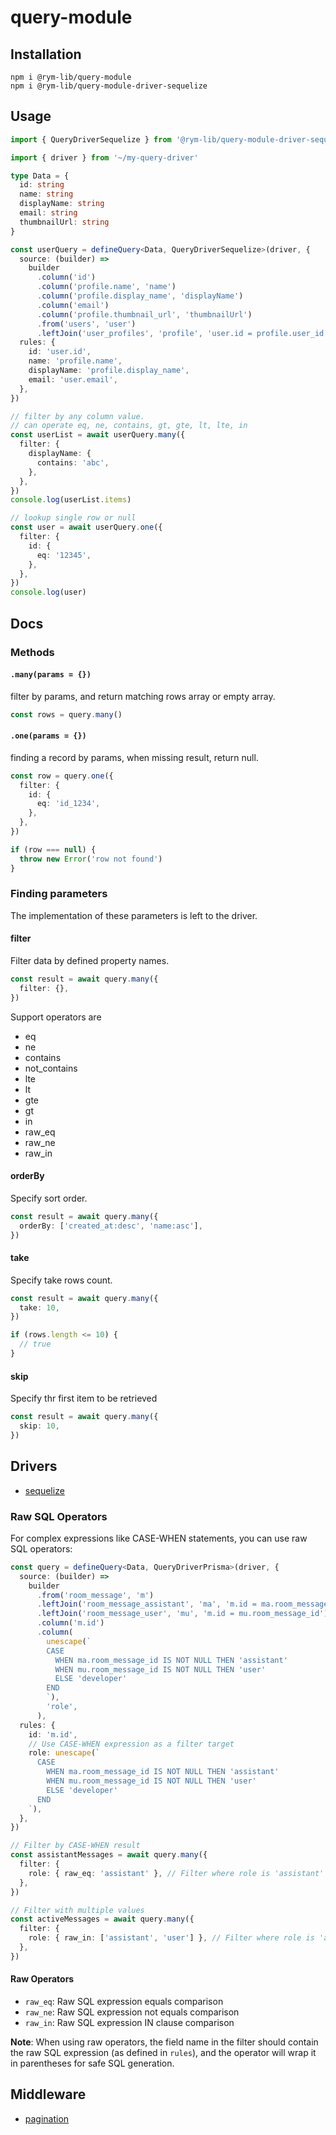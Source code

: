 # query-module

## Installation

```
npm i @rym-lib/query-module
npm i @rym-lib/query-module-driver-sequelize
```

## Usage

```ts
import { QueryDriverSequelize } from '@rym-lib/query-module-driver-sequelize'

import { driver } from '~/my-query-driver'

type Data = {
  id: string
  name: string
  displayName: string
  email: string
  thumbnailUrl: string
}

const userQuery = defineQuery<Data, QueryDriverSequelize>(driver, {
  source: (builder) =>
    builder
      .column('id')
      .column('profile.name', 'name')
      .column('profile.display_name', 'displayName')
      .column('email')
      .column('profile.thumbnail_url', 'thumbnailUrl')
      .from('users', 'user')
      .leftJoin('user_profiles', 'profile', 'user.id = profile.user_id'),
  rules: {
    id: 'user.id',
    name: 'profile.name',
    displayName: 'profile.display_name',
    email: 'user.email',
  },
})

// filter by any column value.
// can operate eq, ne, contains, gt, gte, lt, lte, in
const userList = await userQuery.many({
  filter: {
    displayName: {
      contains: 'abc',
    },
  },
})
console.log(userList.items)

// lookup single row or null
const user = await userQuery.one({
  filter: {
    id: {
      eq: '12345',
    },
  },
})
console.log(user)
```

## Docs

### Methods

#### `.many(params = {})`

filter by params, and return matching rows array or empty array.

```ts
const rows = query.many()
```

#### `.one(params = {})`

finding a record by params, when missing result, return null.

```ts
const row = query.one({
  filter: {
    id: {
      eq: 'id_1234',
    },
  },
})

if (row === null) {
  throw new Error('row not found')
}
```

### Finding parameters

The implementation of these parameters is left to the driver.

#### filter

Filter data by defined property names.

```ts
const result = await query.many({
  filter: {},
})
```

Support operators are

- eq
- ne
- contains
- not_contains
- lte
- lt
- gte
- gt
- in
- raw_eq
- raw_ne
- raw_in

#### orderBy

Specify sort order.

```ts
const result = await query.many({
  orderBy: ['created_at:desc', 'name:asc'],
})
```

#### take

Specify take rows count.

```ts
const result = await query.many({
  take: 10,
})

if (rows.length <= 10) {
  // true
}
```

#### skip

Specify thr first item to be retrieved

```ts
const result = await query.many({
  skip: 10,
})
```

## Drivers

- [sequelize](https://www.npmjs.com/package/@rym-lib/query-module-driver-sequelize)

### Raw SQL Operators

For complex expressions like CASE-WHEN statements, you can use raw SQL operators:

```ts
const query = defineQuery<Data, QueryDriverPrisma>(driver, {
  source: (builder) =>
    builder
      .from('room_message', 'm')
      .leftJoin('room_message_assistant', 'ma', 'm.id = ma.room_message_id')
      .leftJoin('room_message_user', 'mu', 'm.id = mu.room_message_id')
      .column('m.id')
      .column(
        unescape(`
        CASE
          WHEN ma.room_message_id IS NOT NULL THEN 'assistant'
          WHEN mu.room_message_id IS NOT NULL THEN 'user'
          ELSE 'developer'
        END
        `),
        'role',
      ),
  rules: {
    id: 'm.id',
    // Use CASE-WHEN expression as a filter target
    role: unescape(`
      CASE
        WHEN ma.room_message_id IS NOT NULL THEN 'assistant'
        WHEN mu.room_message_id IS NOT NULL THEN 'user'
        ELSE 'developer'
      END
    `),
  },
})

// Filter by CASE-WHEN result
const assistantMessages = await query.many({
  filter: {
    role: { raw_eq: 'assistant' }, // Filter where role is 'assistant'
  },
})

// Filter with multiple values
const activeMessages = await query.many({
  filter: {
    role: { raw_in: ['assistant', 'user'] }, // Filter where role is 'assistant' or 'user'
  },
})
```

#### Raw Operators

- `raw_eq`: Raw SQL expression equals comparison
- `raw_ne`: Raw SQL expression not equals comparison  
- `raw_in`: Raw SQL expression IN clause comparison

**Note**: When using raw operators, the field name in the filter should contain the raw SQL expression (as defined in `rules`), and the operator will wrap it in parentheses for safe SQL generation.

## Middleware

- [pagination](https://www.npmjs.com/package/@rym-lib/query-module-pagination)

